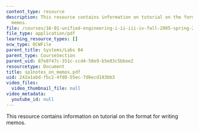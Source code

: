 ```yaml
---
content_type: resource
description: This resource contains information on tutorial on the format for writing
  memos.
file: /courses/16-01-unified-engineering-i-ii-iii-iv-fall-2005-spring-2006/242a1abdfbc24fd055ec7d6ecd183bb3_sp1notes_on_memos.pdf
file_type: application/pdf
learning_resource_types: []
ocw_type: OCWFile
parent_title: Systems/Labs 04
parent_type: CourseSection
parent_uid: 87e8f47c-351c-ccd4-50e9-b5e03c5bbee2
resourcetype: Document
title: sp1notes_on_memos.pdf
uid: 242a1abd-fbc2-4fd0-55ec-7d6ecd183bb3
video_files:
  video_thumbnail_file: null
video_metadata:
  youtube_id: null
---
```

This resource contains information on tutorial on the format for writing memos.

